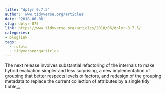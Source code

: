 ```yaml
---
title: "dplyr 0.7.5"
author: 'www.tidyverse.org/articles'
date: '2018-06-06'
slug: dplyr-075
link: https://www.tidyverse.org/articles/2018/06/dplyr-0.7.5/
categories:
- bloglink
tags:
  - rstats
  - tidyverseorgarticles
---
```


The next release involves substantial refactoring of the internals to make hybrid evaluation simpler and less surprising, a new implementation of grouping that better respects levels of factors, and redesign of the grouping metadata to replace the current collection of attributes by a single tidy tibble[... <i class="fas fa-external-link-alt"></i>](https://www.tidyverse.org/articles/2018/06/dplyr-0.7.5/)

